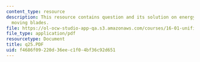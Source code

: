 ```yaml
---
content_type: resource
description: This resource contains question and its solution on energy exchange with
  moving blades.
file: https://ol-ocw-studio-app-qa.s3.amazonaws.com/courses/16-01-unified-engineering-i-ii-iii-iv-fall-2005-spring-2006/f4686f09220d36eec1f04bf36c92d651_q25.PDF
file_type: application/pdf
resourcetype: Document
title: q25.PDF
uid: f4686f09-220d-36ee-c1f0-4bf36c92d651
---
```

